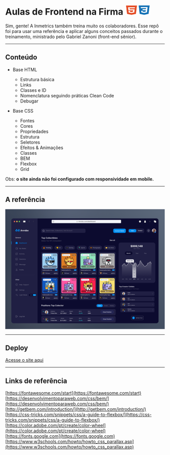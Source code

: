 # Aulas de Frontend na Firma  <img alt="logo html5" height="30" width="40" src="https://raw.githubusercontent.com/devicons/devicon/master/icons/html5/html5-plain.svg"/><img  alt="logo css3" height="30" width="40" src="https://raw.githubusercontent.com/devicons/devicon/master/icons/css3/css3-plain.svg"/>

  

Sim, gente! A Inmetrics também treina muito os colaboradores.
Esse repô foi para usar uma referência e aplicar alguns conceitos passados durante o treinamento, ministrado pelo Gabriel Zanoni (front-end sênior).

---

## Conteúdo

- Base HTML

  - Estrutura básica
  - Links
  - Classes e ID
  - Nomenclatura seguindo práticas Clean Code
  - Debugar

- Base CSS
  - Fontes
  - Cores
  - Propriedades
  - Estrutura
  - Seletores
  - Efeitos & Animações
  - Classes
  - BEM
  - Flexbox
  - Grid

Obs: <strong>o site ainda não foi configurado com responsividade em mobile.</strong>

---

## A referência

<img src=".\images\layout-image.png">

---

## Deploy

<a href="https://frontend-in.netlify.app/"> Acesse o site aqui</a>

---

## Links de referência

[https://fontawesome.com/start](https://fontawesome.com/start)
<br/>
[https://desenvolvimentoparaweb.com/css/bem/](https://desenvolvimentoparaweb.com/css/bem/)
<br/>
[http://getbem.com/introduction/](http://getbem.com/introduction/)
<br/>
[https://css-tricks.com/snippets/css/a-guide-to-flexbox/](https://css-tricks.com/snippets/css/a-guide-to-flexbox/)
<br/>
[https://color.adobe.com/pt/create/color-wheel](https://color.adobe.com/pt/create/color-wheel)
<br/>
[https://fonts.google.com](https://fonts.google.com)
<br/>
[https://www.w3schools.com/howto/howto_css_parallax.asp](https://www.w3schools.com/howto/howto_css_parallax.asp)
